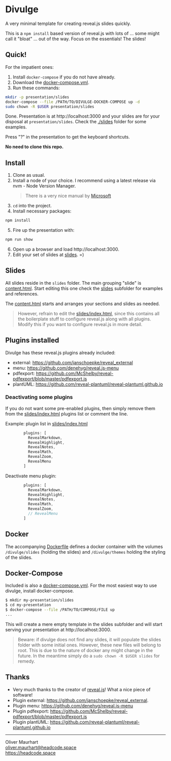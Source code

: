 # Divulge

A very minimal template for creating reveal.js slides quickly.

This is a `npm install` based version of reveal.js with lots of ... some might
call it "bloat" ... out of the way. Focus on the essentials! The slides!

## Quick!

For the impatient ones:

1. Install `docker-compose` if you do not have already.
2. Download the [docker-compose.yml](./docker-compose.yml).
3. Run these commands:

```bash
mkdir -p presentation/slides
docker-compose --file /PATH/TO/DIVULGE-DOCKER-COMPOSE up -d
sudo chown -R $USER presentation/slides
```

Done. Presentation is at http://localhost:3000 and your slides are for
your disposal at `presentation/slides`. Check the [./slides](./slides/) folder 
for some examples.

Press "?" in the presentation to get the keyboard shortcuts.

**No need to clone this repo.**

## Install

1. Clone as usual.
2. Install a node of your choice.
   I recommend using a latest release via nvm - Node Version Manager.
   > There is a very nice manual by [Microsoft](https://learn.microsoft.com/en-us/windows/dev-environment/javascript/nodejs-on-windows)
3. `cd` into the project.
4. Install necessary packages:

```bash
npm install
```

5. Fire up the presentation with: 
   
```bash
npm run show
```

6. Open up a browser and load http://localhost:3000.
7. Edit your set of slides at [slides](slides/). =)

## Slides

All slides reside in the `slides` folder. The main grouping "slide" is
[content.html](slides/content.html). Start editing this one check the 
[slides](./slides) subfolder for examples and references.

The [content.html](slides/content.html) starts and arranges your sections 
and slides as needed.

> However, refrain to edit the [slides/index.html](slides/index.html), since 
> this contains all the boilerplate stuff to configure reveal.js along with
> all plugins. Modify this if you want to configure reveal.js in more detail.

## Plugins installed

Divulge has these reveal.js plugins already included:

- external: https://github.com/janschoepke/reveal_external
- menu: https://github.com/denehyg/reveal.js-menu
- pdfexport: https://github.com/McShelby/reveal-pdfexport/blob/master/pdfexport.js
- plantUML: https://github.com/reveal-plantuml/reveal-plantuml.github.io

### Deactivating some plugins

If you do not want some pre-enabled plugins, then simply remove them
from the [slides/index.html](slides/index.html) plugins list or comment
the line.

Example: plugin list in [slides/index.html](slides/index.html)

```javascript
        plugins: [ 
          RevealMarkdown, 
          RevealHighlight, 
          RevealNotes, 
          RevealMath, 
          RevealZoom, 
          RevealMenu 
        ]
```

Deactivate menu plugin:

```javascript
        plugins: [ 
          RevealMarkdown, 
          RevealHighlight, 
          RevealNotes, 
          RevealMath, 
          RevealZoom, 
          // RevealMenu 
        ]
```

## Docker

The accompanying [Dockerfile](./Dockerfile) defines a docker container with 
the volumes `/divulge/slides` (holding the slides) and `/divulge/themes` 
holding the styling of the slides.

## Docker-Compose

Included is also a [docker-compose.yml](./docker-compose.yml). For the most
easiest way to use divulge, install docker-compose.

```bash
$ mkdir my-presentation/slides
$ cd my-presentation
$ docker-compose --file /PATH/TO/COMPOSE/FILE up
...
```

This will create a mere empty template in the slides subfolder and will
start serving your presentation at http://localhost:3000.

> Beware: if divulge does not find any slides, it will populate the
> slides folder with some initial ones. However, these new files will
> belong to root. This is due to the nature of docker any might change
> in the future. In the meantime simply do a `sudo chown -R $USER slides`
> for remedy.

## Thanks

- Very much thanks to the creator of [reveal.js](https://revealjs.com/)! What 
  a nice piece of software!
- Plugin external: https://github.com/janschoepke/reveal_external.
- Plugin menu: https://github.com/denehyg/reveal.js-menu
- Plugin pdfexport: https://github.com/McShelby/reveal-pdfexport/blob/master/pdfexport.js
- Plugin plantUML: https://github.com/reveal-plantuml/reveal-plantuml.github.io

---  

Oliver Maurhart  
oliver.maurhart@headcode.space  
https://headcode.space
